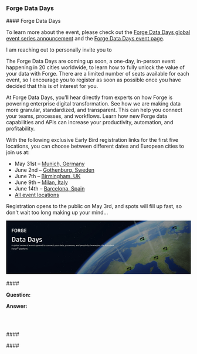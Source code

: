 <head>
<meta http-equiv="Content-Type" content="text/html; charset=utf-8">
<link rel="stylesheet" type="text/css" href="bc.css">
<script src="https://cdn.rawgit.com/google/code-prettify/master/loader/run_prettify.js" type="text/javascript"></script>
</head>

<!---

- Forge Data Days Global Event
  https://forge.autodesk.com/blog/announcing-forge-data-days-global-event-series

- store exported ifc guid in rvt element parameter
  Specific GUID. Is it possible?
  https://forums.autodesk.com/t5/revit-api-forum/specific-guid-is-it-posible/m-p/11136697
  GUID
  https://forums.autodesk.com/t5/revit-api-forum/guid/m-p/10616955
  Congratulations on the shortest thread title candidate
  
twitter:

 #RevitAPI code @AutodeskForge @AutodeskRevit #bim #DynamoBim #ForgeDevCon 

&ndash; 
...

linkedin:

#bim #DynamoBim #ForgeDevCon #Revit #API #IFC #SDK #AI #VisualStudio #Autodesk #AEC #adsk

the [Revit API discussion forum](http://forums.autodesk.com/t5/revit-api-forum/bd-p/160) thread

<center>
<img src="img/" alt="" title="" width="600"/>
<p style="font-size: 80%; font-style:italic"></p>
</center>

-->

### Forge Data Days



####<a name="2"></a> Forge Data Days

To learn more about the event, please check out
the [Forge Data Days global event series announcement](https://forge.autodesk.com/blog/announcing-forge-data-days-global-event-series) and 
the [Forge Data Days event page](https://forge.autodesk.com/forge-data-days).

I am reaching out to personally invite you to

The Forge Data Days are coming up soon, a one-day, in-person event happening in 20 cities worldwide, to learn how to fully unlock the value of your data with Forge.
There are a limited number of seats available for each event, so I encourage you to register as soon as possible once you have decided that this is of interest for you.
 
At Forge Data Days, you’ll hear directly from experts on how Forge is powering enterprise digital transformation.
See how we are making data more granular, standardized, and transparent.
This can help you connect your teams, processes, and workflows.
Learn how new Forge data capabilities and APIs can increase your productivity, automation, and profitability. 
 
With the following exclusive Early Bird registration links for the first five locations, you can choose between different dates and European cities to join us at:
 
- May 31st &ndash; [Munich, Germany](https://cvent.autodesk.com/event/c064e191-cced-4cf6-a0ff-56a92a3c2689/summary)
- June 2nd &ndash; [Gothenburg, Sweden](https://cvent.autodesk.com/event/994e1f82-52fc-41a2-9a64-efadde9e4273/summary)
- June 7th &ndash; [Birmingham, UK](https://cvent.autodesk.com/event/bedd310d-fa7d-4b02-99dd-2c4c5b40293d/summary)
- June 9th &ndash; [Milan, Italy](https://cvent.autodesk.com/event/5733cfc3-51cf-41fb-bacf-457ba6b1ae97/summary)
- June 14th &ndash; [Barcelona, Spain](https://cvent.autodesk.com/event/84021b3b-9286-4586-af2a-c6b1f2b5f301/summary)
- [All event locations](https://forge.autodesk.com/forge-data-days)

Registration opens to the public on May 3rd, and spots will fill up fast, so don't wait too long making up your mind...

<center>
<img src="img/2022_forge_data_days.png" alt="Forge Data Days" title="Forge Data Days" width="800"/> <!-- 1200 -->
</center>



####<a name="3"></a> 

**Question:** 

**Answer:** 

<pre class="code">

  
</pre>



####<a name="4"></a> 


####<a name="5"></a> 
